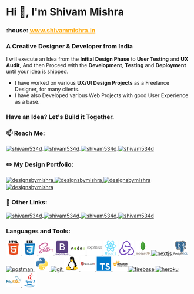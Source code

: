 <h1>Hi 👋, I'm Shivam Mishra</h1>
<h3 underline="none">:house:  <a href="http://shivammishra.in/" style="color:#FFAE1A">www.shivammishra.in</a></h3>
<h3>A Creative Designer & Developer from India</h3>

I will execute an Idea from the **Initial Design Phase** to **User Testing** and **UX Audit**, And then Proceed with the **Development**, **Testing** and **Deployment** until your idea is shipped.

- I have worked on various **UX/UI Design Projects** as a Freelance Designer, for many clients.
- I have also Developed various Web Projects with good User Experience as a base.

### Have an Idea? Let's Build it Together.

<!-- - All of my projects are available at [https://github.com/battleplayer02/](https://github.com/battleplayer02/) -->

<!-- - How to reach me, drop an email at **hshekhar499@gmail.com** -->

### :mailbox: Reach Me:

<p>
  <!-- Twitter -->
  <a href="http://twitter.com/shivam534d" target="_blank">
    <img align="center" src="https://i.ibb.co/9YmZFVr/twitter.jpg" alt="shivam534d" height="40" width="auto"/>
  </a>
  <!-- LinkedIn -->
  <a href="https://www.linkedin.com/in/shivam534d/" target="_blank">
    <img align="center" src="https://i.ibb.co/DggC9q6/linkedin.jpg" alt="shivam534d" height="40" width="auto"/>
  </a>
  <!-- Instagram -->
  <a href="https://www.instagram.com/shivam534d/" target="_blank">
    <img align="center" src="https://i.ibb.co/b7yBJtq/insta-shivam534d.jpg" alt="shivam534d" height="40" width="auto"/>
  </a>
  <!-- Email -->
  <a href="mailto:shivam534d@gmail" target="_blank">
    <img align="center" src="https://i.ibb.co/LnCJ65k/gmail.jpg" alt="shivam534d" height="40" width="auto"/>
  </a>
</p>

### :pencil2: My Design Portfolio:

<p>
  <!-- Behance -->
  <a href="https://www.behance.net/designsbymishra" target="_blank">
    <img align="center" src="https://i.ibb.co/fMrXJ3n/behance.jpg" alt="designsbymishra" height="40" width="auto"/>
  </a>
  <!-- Dribbble -->
  <a href="https://dribbble.com/designsbymishra" target="_blank">
    <img align="center" src="https://i.ibb.co/cLMwjJq/dribbble.jpg" alt="designsbymishra" height="40" width="auto"/>
  </a>
  <!-- Design Instagram -->
  <a href="https://www.instagram.com/designsbymishra/" target="_blank">
    <img align="center" src="https://i.ibb.co/GCxyPKP/instgram-Designs-By-Mishra.jpg" alt="designsbymishra" height="40" width="auto"/>             
  </a>
  <!-- CodePen -->
  <a href="https://codepen.io/designsbymishra" target="_blank">
    <img align="center" src="https://i.ibb.co/JjrPZNx/codePen.jpg" alt="designsbymishra" height="40" width="auto"/>
  </a>
</p>

### :link: Other Links:

<p>
  <!-- Leetcode -->
  <a href="https://leetcode.com/shivam534d" target="_blank">
    <img align="center" src="https://i.ibb.co/1rkqDXD/leetcode.jpg" alt="shivam534d" height="40" width="auto"/>
  </a>
  <!-- HackerRank -->
  <a href="https://www.hackerrank.com/shivam534d" target="_blank">
    <img align="center" src="https://i.ibb.co/rmLXFSH/hackerrank.jpg" alt="shivam534d" height="40" width="auto"/>
  </a>
  <!-- HackerEarth -->
  <a href="https://www.hackerearth.com/@shivam534d" target="_blank">
    <img align="center" src="https://i.ibb.co/kQwdTDs/hacker-Earth.jpg" alt="shivam534d" height="40" width="auto"/>
  </a>
  <!-- CodeChef -->
  <a href="https://www.codechef.com/users/shivam534d" target="_blank">
    <img align="center" src="https://i.ibb.co/WnVjRXL/codeChef.jpg" alt="shivam534d" height="40" width="auto"/>
  </a>
</p>

<h3 align="left">Languages and Tools:</h3>

<p align="left">
  <a href="https://www.w3.org/html/" target="_blank">
    <img
    src="https://raw.githubusercontent.com/devicons/devicon/master/icons/html5/html5-original-wordmark.svg"
    alt="html5"
    width="40"
    height="40"
    />
  </a>
  <a href="https://www.w3schools.com/css/" target="_blank">
    <img
    src="https://raw.githubusercontent.com/devicons/devicon/master/icons/css3/css3-original-wordmark.svg"
    alt="css3"
    width="40"
    height="40"
    />
  </a>
  <a href="https://sass-lang.com" target="_blank">
    <img
      src="https://raw.githubusercontent.com/devicons/devicon/master/icons/sass/sass-original.svg"
      alt="sass"
      width="40"
      height="40"
    />
  </a>
  <a href="https://getbootstrap.com" target="_blank">
    <img
      src="https://raw.githubusercontent.com/devicons/devicon/master/icons/bootstrap/bootstrap-plain-wordmark.svg"
      alt="bootstrap"
      width="40"
      height="40"
    />
  </a>
  <a href="https://developer.mozilla.org/en-US/docs/Web/JavaScript" target="_blank>
    <img
      src="https://raw.githubusercontent.com/devicons/devicon/master/icons/javascript/javascript-original.svg"
      alt="javascript"
      width="40"
      height="40"
    />
  </a>
  <a href="https://nodejs.org" target="_blank">
    <img
      src="https://raw.githubusercontent.com/devicons/devicon/master/icons/nodejs/nodejs-original-wordmark.svg"
      alt="nodejs"
      width="40"
      height="40"
    />
  </a>
  <a href="https://expressjs.com" target="_blank">
    <img
      src="https://raw.githubusercontent.com/devicons/devicon/master/icons/express/express-original-wordmark.svg"
      alt="express"
      width="40"
      height="40"
    />
  </a>
  <a href="https://reactjs.org/" target="_blank">
    <img
      src="https://raw.githubusercontent.com/devicons/devicon/master/icons/react/react-original-wordmark.svg"
      alt="react"
      width="40"
      height="40"
    />
  </a>
  <a href="https://redux.js.org" target="_blank">
    <img
      src="https://raw.githubusercontent.com/devicons/devicon/master/icons/redux/redux-original.svg"
      alt="redux"
      width="40"
      height="40"
    />
  </a>
  <a href="https://www.mongodb.com/" target="_blank">
    <img
      src="https://raw.githubusercontent.com/devicons/devicon/master/icons/mongodb/mongodb-original-wordmark.svg"
      alt="mongodb"
      width="40"
      height="40"
    />
  </a>
  <a href="https://nextjs.org/" target="_blank">
    <img
      src="https://cdn.worldvectorlogo.com/logos/nextjs-3.svg"
      alt="nextjs"
      width="40"
      height="40"
    />
  </a>
  <a href="https://www.postgresql.org" target="_blank">
    <img
      src="https://raw.githubusercontent.com/devicons/devicon/master/icons/postgresql/postgresql-original-wordmark.svg"
      alt="postgresql"
      width="40"
      height="40"
    />
  </a>
  <a href="https://postman.com" target="_blank">
    <img
      src="https://www.vectorlogo.zone/logos/getpostman/getpostman-icon.svg"
      alt="postman"
      width="40"
      height="40"
    />
  </a>
  <a href="https://www.python.org" target="_blank">
    <img
      src="https://raw.githubusercontent.com/devicons/devicon/master/icons/python/python-original.svg"
      alt="python"
      width="40"
      height="40"
    />
  </a>
  <a href="https://git-scm.com/" target="_blank">
    <img
      src="https://www.vectorlogo.zone/logos/git-scm/git-scm-icon.svg"
      alt="git"
      width="40"
      height="40"
    />
  </a>
  <a href="https://www.linux.org/" target="_blank">
    <img
      src="https://raw.githubusercontent.com/devicons/devicon/master/icons/linux/linux-original.svg"
      alt="linux"
      width="40"
      height="40"
    />
  </a>
  <a href="https://angular.io" target="_blank">
    <img
      src="https://raw.githubusercontent.com/devicons/devicon/master/icons/angularjs/angularjs-original-wordmark.svg"
      alt="angularjs"
      width="40"
      height="40"
    />
  </a>
  <a href="https://www.typescriptlang.org/" target="_blank">
    <img
      src="https://raw.githubusercontent.com/devicons/devicon/master/icons/typescript/typescript-original.svg"
      alt="typescript"
      width="40"
      height="40"
    />
  </a>
  <a href="https://aws.amazon.com" target="_blank">
    <img
      src="https://raw.githubusercontent.com/devicons/devicon/master/icons/amazonwebservices/amazonwebservices-original-wordmark.svg"
      alt="aws"
      width="40"
      height="40"
    />
  </a>
  <a href="https://firebase.google.com/" target="_blank">
    <img
      src="https://www.vectorlogo.zone/logos/firebase/firebase-icon.svg"
      alt="firebase"
      width="40"
      height="40"
    />
  </a>
  <a href="https://heroku.com" target="_blank">
    <img
      src="https://www.vectorlogo.zone/logos/heroku/heroku-icon.svg"
      alt="heroku"
      width="40"
      height="40"
    />
  </a>
  <a href="https://www.mysql.com/" target="_blank">
    <img
      src="https://raw.githubusercontent.com/devicons/devicon/master/icons/mysql/mysql-original-wordmark.svg"
      alt="mysql"
      width="40"
      height="40"
    />
  </a>
  <a href="https://www.java.com" target="_blank">
    <img
      src="https://raw.githubusercontent.com/devicons/devicon/master/icons/java/java-original.svg"
      alt="java"
      width="40"
      height="40"
    />
  </a>
</p>
